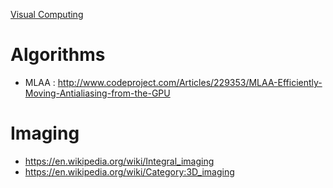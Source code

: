 [Visual Computing](https://en.wikipedia.org/wiki/Visual_Computing)

# Algorithms
+ MLAA : http://www.codeproject.com/Articles/229353/MLAA-Efficiently-Moving-Antialiasing-from-the-GPU

# Imaging
+ https://en.wikipedia.org/wiki/Integral_imaging
+ https://en.wikipedia.org/wiki/Category:3D_imaging

